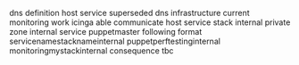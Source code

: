 dns definition host service superseded dns infrastructure current monitoring work icinga able communicate host service stack internal private zone internal service puppetmaster following format servicenamestacknameinternal puppetperftestinginternal monitoringmystackinternal consequence tbc